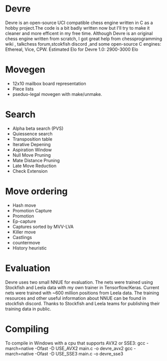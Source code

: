 # Devre

Devre is an open-source UCI compatible chess engine written in C as a hobby project.The code is a bit badly written now but I'll try to make it cleaner and more efficent in my free time. Although Devre is an original chess engine written from scratch, I got great help from chessprogramming wiki , talkchess forum,stcokfish discord ,and some open-source C engines: Ethereal, Vice, CPW.
Estimated Elo for Devre 1.0: 2900-3000 Elo 


# Movegen

* 12x10 mailbox board representation 
* Piece lists
* pseduo-legal movegen with make/unmake.



# Search
* Alpha beta search (PVS)
* Quiessence search
* Transposition table
* Iterative Depening
* Aspiration Window
* Null Move Pruning
* Mate Distance Pruning
* Late Move Reduction
* Check Extension
# Move ordering
* Hash move
* Promotion Capture
* Promotion
*  Ep-capture
*  Captures sorted by MVV-LVA
*  Killer move
*  Castlings
*  countermove
*  History heuristic


# Evaluation

Devre uses two small NNUE for evaluation. The nets were trained using Stockfish and Leela data with my own trainer in Tensorflow/Keras. Current nets were trained with ~600 million positions from Leela data. The training resources and other useful information about NNUE can be found in stockfish discord.
Thanks to Stockfish and Leela teams for publishing their training data in public. 

# Compiling 
 To compile in Windows with a cpu that supports AVX2 or SSE3:
 gcc -march=native -Ofast -D USE_AVX2 main.c -o devre_avx2
 gcc -march=native -Ofast -D USE_SSE3 main.c -o devre_sse3
